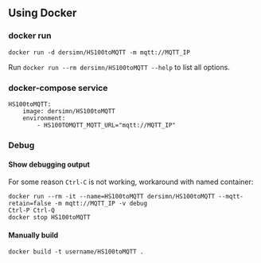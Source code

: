 ## Using Docker

### docker run

	docker run -d dersimn/HS100toMQTT -m mqtt://MQTT_IP

Run `docker run --rm dersimn/HS100toMQTT --help` to list all options.

### docker-compose service

	HS100toMQTT:
		image: dersimn/HS100toMQTT
		environment:
			- HS100TOMQTT_MQTT_URL="mqtt://MQTT_IP"

### Debug

#### Show debugging output

For some reason `Ctrl-C` is not working, workaround with named container:

	docker run --rm -it --name=HS100toMQTT dersimn/HS100toMQTT --mqtt-retain=false -m mqtt://MQTT_IP -v debug
	Ctrl-P Ctrl-Q
	docker stop HS100toMQTT

#### Manually build
	
	docker build -t username/HS100toMQTT .
